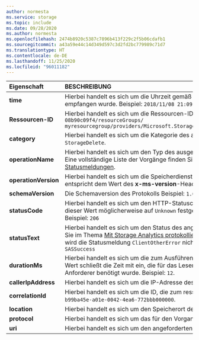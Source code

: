 ```yaml
---
author: normesta
ms.service: storage
ms.topic: include
ms.date: 09/28/2020
ms.author: normesta
ms.openlocfilehash: 2474b8920c5387c7896b413f229c2f5b06cdafb1
ms.sourcegitcommit: a43a59e44c14d349d597c3d2fd2bc779989c71d7
ms.translationtype: HT
ms.contentlocale: de-DE
ms.lasthandoff: 11/25/2020
ms.locfileid: "96011182"
---
```

| Eigenschaft | BESCHREIBUNG |
|:--- |:---|
|**time** | Hierbei handelt es sich um die Uhrzeit gemäß koordinierter Weltzeit (UTC), zu der die Anforderung von Storage empfangen wurde. Beispiel: `2018/11/08 21:09:36.6900118`.|
|**Ressourcen-ID** | Hierbei handelt es sich um die Ressourcen-ID des Speicherkontos. Beispiel: `/subscriptions/208841be-a4v3-4234-9450-08b90c09f4/resourceGroups/`<br>`myresourcegroup/providers/Microsoft.Storage/storageAccounts/mystorageaccount/storageAccounts/blobServices/default`|
|**category** | Hierbei handelt es sich um die Kategorie des angeforderten Vorgangs. Beispiel: `StorageRead`, `StorageWrite` oder `StorageDelete`.|
|**operationName** | Hierbei handelt es sich um den Typ des ausgeführten REST-Vorgangs. <br> Eine vollständige Liste der Vorgänge finden Sie im Thema [Mit Storage Analytics protokollierte Vorgänge und Statusmeldungen](/rest/api/storageservices/storage-analytics-logged-operations-and-status-messages). |
|**operationVersion** | Hierbei handelt es sich um die Speicherdienstversion, die beim Erstellen der Anforderung angegeben wurde. Diese entspricht dem Wert des **x-ms-version**-Headers. Beispiel: `2017-04-17`.|
|**schemaVersion** | Die Schemaversion des Protokolls Beispiel: `1.0`.|
|**statusCode** | Hierbei handelt es sich um den HTTP-Statuscode für die Anforderung. Wenn die Anforderung unterbrochen wurde, ist dieser Wert möglicherweise auf `Unknown` festgelegt. <br> Beispiel: `206` |
|**statusText** | Hierbei handelt es sich um den Status des angeforderten Vorgangs.  Eine vollständige Liste der Statusmeldungen finden Sie im Thema [Mit Storage Analytics protokollierte Vorgänge und Statusmeldungen](/rest/api/storageservices/storage-analytics-logged-operations-and-status-messages). In Version 2017-04-17 und höher wird die Statusmeldung `ClientOtherError` nicht verwendet. Stattdessen enthält dieses Feld einen Fehlercode. Beispiel: `SASSuccess`  |
|**durationMs** | Hierbei handelt es sich um die zum Ausführen des angeforderten Vorgangs benötigte Gesamtzeit in Millisekunden. Dieser Wert schließt die Zeit mit ein, die für das Lesen der eingehenden Anforderung und das Senden der Antwort an den Anforderer benötigt wurde. Beispiel: `12`.|
|**callerIpAddress** | Hierbei handelt es sich um die IP-Adresse des Anforderers einschließlich der Portnummer. Beispiel: `192.100.0.102:4362`. |
|**correlationId** | Hierbei handelt es sich um die ID, die zum ressourcenübergreifenden Korrelieren von Protokollen verwendet wird. Beispiel: `b99ba45e-a01e-0042-4ea6-772bbb000000`. |
|**location** | Hierbei handelt es sich um den Speicherort des Speicherkontos. Beispiel: `North Europe`. |
|**protocol**|Hierbei handelt es sich um das für den Vorgang verwendete Protokoll, z. B. `HTTP`, `HTTPS`, `SMB` oder `NFS`.|
| **uri** | Hierbei handelt es sich um den angeforderten Uniform Resource Identifier. |